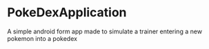 # PokeDexApplication
A simple android form app made to simulate a trainer entering a new pokemon into a pokedex
